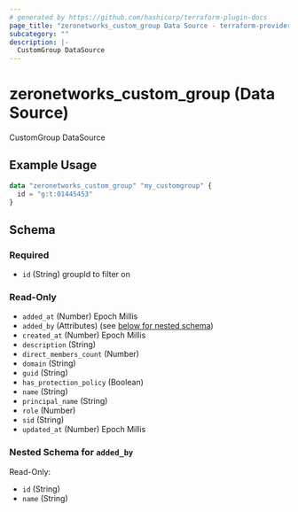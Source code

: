 ```yaml
---
# generated by https://github.com/hashicorp/terraform-plugin-docs
page_title: "zeronetworks_custom_group Data Source - terraform-provider-zeronetworks"
subcategory: ""
description: |-
  CustomGroup DataSource
---
```


# zeronetworks_custom_group (Data Source)

CustomGroup DataSource

## Example Usage

```terraform
data "zeronetworks_custom_group" "my_customgroup" {
  id = "g:t:01445453"
}
```

<!-- schema generated by tfplugindocs -->
## Schema

### Required

- `id` (String) groupId to filter on

### Read-Only

- `added_at` (Number) Epoch Millis
- `added_by` (Attributes) (see [below for nested schema](#nestedatt--added_by))
- `created_at` (Number) Epoch Millis
- `description` (String)
- `direct_members_count` (Number)
- `domain` (String)
- `guid` (String)
- `has_protection_policy` (Boolean)
- `name` (String)
- `principal_name` (String)
- `role` (Number)
- `sid` (String)
- `updated_at` (Number) Epoch Millis

<a id="nestedatt--added_by"></a>
### Nested Schema for `added_by`

Read-Only:

- `id` (String)
- `name` (String)
